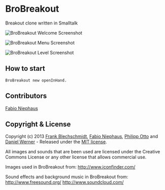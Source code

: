 BroBreakout
===========

Breakout clone written in Smalltalk

![BroBreakout Welcome Screenshot](https://raw.github.com/fniephaus/BroBreakout/master/screenshots/welcome.jpg)

![BroBreakout Menu Screenshot](https://raw.github.com/fniephaus/BroBreakout/master/screenshots/menu.jpg)

![BroBreakout Level Screenshot](https://raw.github.com/fniephaus/BroBreakout/master/screenshots/level.jpg)


## How to start
```Smalltalk
BroBreakout new openInHand.
```


## Contributors

[Fabio Niephaus](https://github.com/fniephaus)


## Copyright & License

Copyright (c) 2013 [Frank Blechschmidt](https://github.com/FraBle), [Fabio Niephaus](https://github.com/fniephaus), [Philipp Otto](https://github.com/philippotto) and [Daniel Werner](https://github.com/daniel-wer) - Released under the [MIT license](https://raw.github.com/fniephaus/BroBreakout/master/LICENSE).

All images and sounds that are been used are licensed under the Creative Commons License or any other license that allows commercial use.

Images used in BroBreakout from:
http://www.iconfinder.com/

Sound effects and background music in BroBreakout from:
http://www.freesound.org/
http://www.soundcloud.com/
